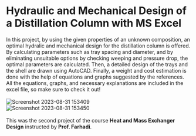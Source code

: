 # Hydraulic and Mechanical Design of a Distillation Column with MS Excel

In this project, by using the given properties of an unknown composition, an optimal hydralic and mechanical design for the distillation column is offered. By calculating parameters such as tray spacing and diameter, and by eliminating unsuitable options by checking weeping and pressure drop, the optimal parameters are calculated. Then, a detailed design of the trays and the shell are drawn using AutoCAD. Finally, a weight and cost estimation is done with the help of equations and graphs suggested by the references. All the equations, graphs, and necessary explanations are included in the excel file, so make sure to check it out!<br><br>
![Screenshot 2023-08-31 153409](https://github.com/Homanloo/distillation_column_design/assets/118424174/d0a6e2ff-f6df-4d7d-8db8-b4028ca01dda)<br>
![Screenshot 2023-08-31 153450](https://github.com/Homanloo/distillation_column_design/assets/118424174/20eb92a8-4fc7-44fe-955a-e8f054f82eb1)<br><br>
This was the second project of the course <b>Heat and Mass Exchanger Design</b> instructed by <b>Prof. Farhadi</b>.<br>


